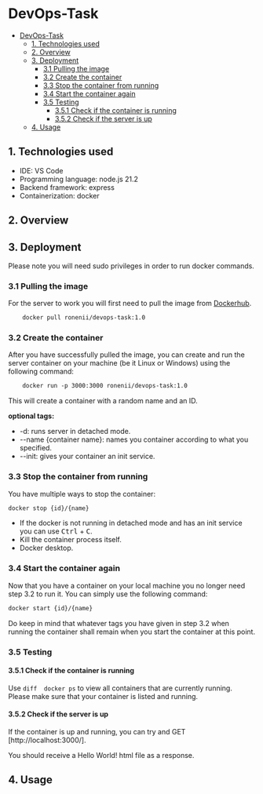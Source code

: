 # DevOps-Task

- [DevOps-Task](#devops-task)
  - [1. Technologies used](#1-technologies-used)
  - [2. Overview](#2-overview)
  - [3. Deployment](#3-deployment)
    - [3.1 Pulling the image](#31-pulling-the-image)
    - [3.2 Create the container](#32-create-the-container)
    - [3.3 Stop the container from running](#33-stop-the-container-from-running)
    - [3.4 Start the container again](#34-start-the-container-again)
    - [3.5 Testing](#35-testing)
      - [3.5.1 Check if the container is running](#351-check-if-the-container-is-running)
      - [3.5.2 Check if the server is up](#352-check-if-the-server-is-up)
  - [4. Usage](#4-usage)

## 1. Technologies used
* IDE: VS Code
* Programming language: node.js 21.2
* Backend framework: express
* Containerization: docker

## 2. Overview

## 3. Deployment
Please note you will need sudo privileges in order to run docker commands.

### 3.1 Pulling the image
For the server to work you will first need to pull the image from [Dockerhub](https://hub.docker.com/).
```diff
    docker pull ronenii/devops-task:1.0
```
### 3.2 Create the container
After you have successfully pulled the image, you can create and run the server container on your machine (be it Linux or Windows) using the following command:
```diff
    docker run -p 3000:3000 ronenii/devops-task:1.0
```
This will create a container with a random name and an ID.

**optional tags:**
* -d: runs server in detached mode.
* --name {container name}: names you container according to what you specified.
* --init: gives your container an init service.

### 3.3 Stop the container from running
You have multiple ways to stop the container:
``` diff
docker stop {id}/{name}
```
* If the docker is not running in detached mode and has an init service you can use <kbd>Ctrl</kbd> + <kbd>C</kbd>.
* Kill the container process itself.
* Docker desktop.

### 3.4 Start the container again

Now that you have a container on your local machine you no longer need step 3.2 to run it. You can simply use the following command:
```diff
docker start {id}/{name}
```

Do keep in mind that whatever tags you have given in step 3.2 when running the container shall remain when you start the container at this point.

### 3.5 Testing

#### 3.5.1 Check if the container is running

Use ```diff 
docker ps``` to view all containers that are currently running. Please make sure that your container is listed and running.

#### 3.5.2 Check if the server is up

If the container is up and running, you can try and GET [http://localhost:3000/].

You should receive a Hello World! html file as a response.

## 4. Usage


